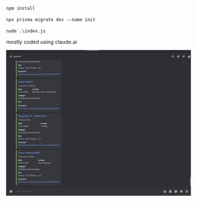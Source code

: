 `npm install`

`npx prisma migrate dev --name init`

`node .\index.js`

mostly coded using claude.ai

![alt text](image.png)
